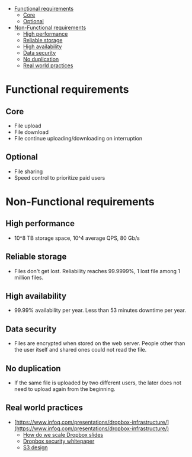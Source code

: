 - [Functional requirements](#functional-requirements)
  - [Core](#core)
  - [Optional](#optional)
- [Non-Functional requirements](#non-functional-requirements)
  - [High performance](#high-performance)
  - [Reliable storage](#reliable-storage)
  - [High availability](#high-availability)
  - [Data security](#data-security)
  - [No duplication](#no-duplication)
  - [Real world practices](#real-world-practices)


# Functional requirements
## Core
* File upload
* File download
* File continue uploading/downloading on interruption

## Optional
* File sharing
* Speed control to prioritize paid users

# Non-Functional requirements
## High performance
* 10^8 TB storage space, 10^4 average QPS, 80 Gb/s

## Reliable storage
* Files don't get lost. Reliability reaches 99.9999%, 1 lost file among 1 million files. 

## High availability
* 99.99% availability per year. Less than 53 minutes downtime per year. 

## Data security
* Files are encrypted when stored on the web server. People other than the user itself and shared ones could not read the file. 

## No duplication
* If the same file is uploaded by two different users, the later does not need to upload again from the beginning. 

## Real world practices

* [https://www.infoq.com/presentations/dropbox-infrastructure/](https://www.infoq.com/presentations/dropbox-infrastructure/)
  * [How do we scale Dropbox slides](https://github.com/DreamOfTheRedChamber/system-design-interviews/tree/b195bcc302b505e825a1fbccd26956fa29231553/files/QConSF2016-PreslavLe-ScalingDropbox.pdf)
  * [Dropbox security whitepaper](https://www.dropbox.com/static/business/resources/Security_Whitepaper.pdf)
  * [S3 design](https://www.youtube.com/watch?v=UmWtcgC96X8)
